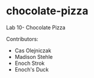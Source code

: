# chocolate-pizza
Lab 10- Chocolate Pizza

Contributors:

- Cas Olejniczak
- Madison Stehle
- Enoch Strok
- Enoch's Duck